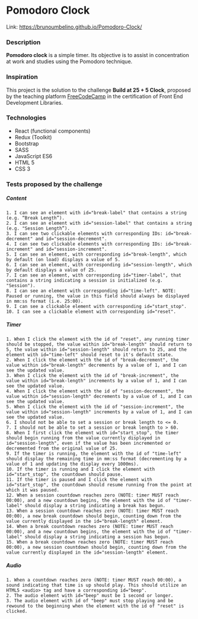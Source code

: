 # Pomodoro Clock 
Link: https://brunoumbelino.github.io/Pomodoro-Clock/
### Description
**Pomodoro clock** is a simple timer. Its objective is to assist in concentration at work and studies using the Pomodoro technique. 
### Inspiration
This project is the solution to the challenge **Build at 25 + 5 Clock**, proposed by the teaching platform [FreeCodeCamp](https://www.freecodecamp.org/) in the certification of Front End Development Libraries. 
### Technologies
- React (functional components)
- Redux (Toolkit)
- Bootstrap
- SASS
- JavaScript ES6
- HTML 5
- CSS 3
### Tests proposed by the challenge 

##### Content
    1. I can see an element with id="break-label" that contains a string (e.g. “Break Length”).
    2. I can see an element with id="session-label" that contains a string (e.g. "Session Length”).
    3. I can see two clickable elements with corresponding IDs: id="break-decrement" and id="session-decrement".
    4. I can see two clickable elements with corresponding IDs: id="break-increment" and id="session-increment".
    5. I can see an element, with corresponding id="break-length", which by default (on load) displays a value of 5.
    6. I can see an element, with corresponding id="session-length", which by default displays a value of 25.
    7. I can see an element, with corresponding id="timer-label", that contains a string indicating a session is initialized (e.g. "Session").
    8. I can see an element with corresponding id="time-left". NOTE: Paused or running, the value in this field should always be displayed in mm:ss format (i.e. 25:00).
    9. I can see a clickable element with corresponding id="start_stop".
    10. I can see a clickable element with corresponding id="reset".

##### Timer
    1. When I click the element with the id of "reset", any running timer should be stopped, the value within id="break-length" should return to 5, the value within id="session-length" should return to 25, and the element with id="time-left" should reset to it's default state.
    2. When I click the element with the id of "break-decrement", the value within id="break-length" decrements by a value of 1, and I can see the updated value.
    3. When I click the element with the id of "break-increment", the value within id="break-length" increments by a value of 1, and I can see the updated value.
    4. When I click the element with the id of "session-decrement", the value within id="session-length" decrements by a value of 1, and I can see the updated value.
    5. When I click the element with the id of "session-increment", the value within id="session-length" increments by a value of 1, and I can see the updated value.
    6. I should not be able to set a session or break length to <= 0.
    7. I should not be able to set a session or break length to > 60.
    8. When I first click the element with id="start_stop", the timer should begin running from the value currently displayed in id="session-length", even if the value has been incremented or decremented from the original value of 25.
    9. If the timer is running, the element with the id of "time-left" should display the remaining time in mm:ss format (decrementing by a value of 1 and updating the display every 1000ms).
    10. If the timer is running and I click the element with id="start_stop", the countdown should pause.
    11. If the timer is paused and I click the element with id="start_stop", the countdown should resume running from the point at which it was paused.
    12. When a session countdown reaches zero (NOTE: timer MUST reach 00:00), and a new countdown begins, the element with the id of "timer-label" should display a string indicating a break has begun.
    13. When a session countdown reaches zero (NOTE: timer MUST reach 00:00), a new break countdown should begin, counting down from the value currently displayed in the id="break-length" element.
    14. When a break countdown reaches zero (NOTE: timer MUST reach 00:00), and a new countdown begins, the element with the id of "timer-label" should display a string indicating a session has begun.
    15. When a break countdown reaches zero (NOTE: timer MUST reach 00:00), a new session countdown should begin, counting down from the value currently displayed in the id="session-length" element.

##### Audio
    1. When a countdown reaches zero (NOTE: timer MUST reach 00:00), a sound indicating that time is up should play. This should utilize an HTML5 <audio> tag and have a corresponding id="beep".
    2. The audio element with id="beep" must be 1 second or longer.
    3. The audio element with id of "beep" must stop playing and be rewound to the beginning when the element with the id of "reset" is clicked.
